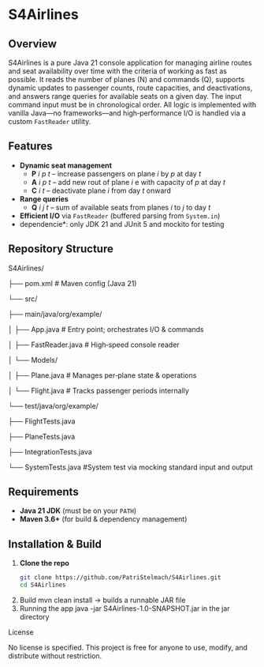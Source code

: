 # S4Airlines

## Overview
S4Airlines is a pure Java 21 console application for managing airline routes and seat availability over time with the criteria of working as fast as possible. 
It reads the number of planes (N) and commands (Q), supports dynamic updates to passenger counts, route capacities, and deactivations, and answers range queries for available seats on a given day.
The input command input must be in chronological order.
All logic is implemented with vanilla Java—no frameworks—and high‐performance I/O is handled via a custom `FastReader` utility.

## Features
- **Dynamic seat management**  
  - **P** _i_ _p_ _t_ – increase passengers on plane _i_ by _p_ at day _t_  
  - **A** _i_ _p_ _t_ – add new rout of plane _i_ e with capacity of _p_ at day _t_  
  - **C** _i_ _t_ – deactivate plane _i_ from day _t_ onward  
- **Range queries**  
  - **Q** _i_ _j_ _t_ – sum of available seats from planes _i_ to _j_ to day _t_  
- **Efficient I/O** via `FastReader` (buffered parsing from `System.in`)  
- dependencie*: only JDK 21 and JUnit 5 and mockito for testing 
## Repository Structure

S4Airlines/

├── pom.xml # Maven config (Java 21)

└── src/

├── main/java/org/example/

│ ├── App.java # Entry point; orchestrates I/O & commands

│ ├── FastReader.java # High‐speed console reader

│ └── Models/

│ ├── Plane.java # Manages per‐plane state & operations

│ └── Flight.java # Tracks passenger periods internally

└── test/java/org/example/

├── FlightTests.java

├── PlaneTests.java

├── IntegrationTests.java

└── SystemTests.java #System test via mocking standard input and output


## Requirements
- **Java 21 JDK** (must be on your `PATH`)
- **Maven 3.6+** (for build & dependency management)
  
## Installation & Build
1. **Clone the repo**  
   ```bash
   git clone https://github.com/PatriStelmach/S4Airlines.git
   cd S4Airlines

2. Build
   mvn clean install -> builds a runnable JAR file
3. Running the app
   java -jar S4Airlines-1.0-SNAPSHOT.jar in the jar directory

   
License

No license is specified. This project is free for anyone to use, modify, and distribute without restriction.
